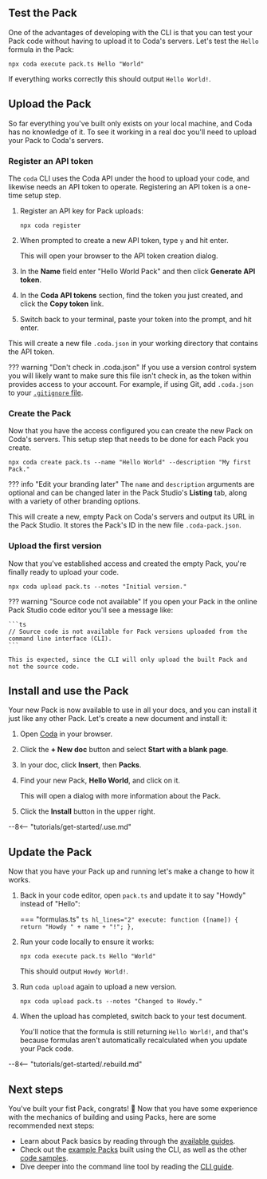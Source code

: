 ## Test the Pack

One of the advantages of developing with the CLI is that you can test your Pack code without having to upload it to Coda's servers. Let's test the `Hello` formula in the Pack:

```shell
npx coda execute pack.ts Hello "World"
```

If everything works correctly this should output `Hello World!`.


## Upload the Pack

So far everything you've built only exists on your local machine, and Coda has no knowledge of it. To see it working in a real doc you'll need to upload your Pack to Coda's servers.


### Register an API token

The `coda` CLI uses the Coda API under the hood to upload your code, and likewise needs an API token to operate. Registering an API token is a one-time setup step.

1. Register an API key for Pack uploads:

    ```shell
    npx coda register
    ```

1. When prompted to create a new API token, type `y` and hit enter.

    This will open your browser to the API token creation dialog.

1. In the **Name** field enter "Hello World Pack" and then click **Generate API token**.

1. In the **Coda API tokens** section, find the token you just created, and click the **Copy token** link.

1. Switch back to your terminal, paste your token into the prompt, and hit enter.

This will create a new file `.coda.json` in your working directory that contains the API token.

??? warning "Don't check in .coda.json"
    If you use a version control system you will likely want to make sure this file isn't check in, as the token within provides access to your account. For example, if using Git, add `.coda.json` to your [`.gitignore` file][gitignore].


### Create the Pack

Now that you have the access configured you can create the new Pack on Coda's servers. This setup step that needs to be done for each Pack you create.

```shell
npx coda create pack.ts --name "Hello World" --description "My first Pack."
```

??? info "Edit your branding later"
    The `name` and `description` arguments are optional and can be changed later in the Pack Studio's **Listing** tab, along with a variety of other branding options.

This will create a new, empty Pack on Coda's servers and output its URL in the Pack Studio. It stores the Pack's ID in the new file `.coda-pack.json`.


### Upload the first version

Now that you've established access and created the empty Pack, you're finally ready to upload your code.

```shell
npx coda upload pack.ts --notes "Initial version."
```

??? warning "Source code not available"
    If you open your Pack in the online Pack Studio code editor you'll see a message like:

    ```ts
    // Source code is not available for Pack versions uploaded from the command line interface (CLI).
    ```

    This is expected, since the CLI will only upload the built Pack and not the source code.


## Install and use the Pack

Your new Pack is now available to use in all your docs, and you can install it just like any other Pack. Let's create a new document and install it:

1. Open [Coda][coda_home] in your browser.

1. Click the **+ New doc** button and select **Start with a blank page**.

1. In your doc, click **Insert**, then **Packs**.
2. Find your new Pack, **Hello World**, and click on it.

    This will open a dialog with more information about the Pack.

3. Click the **Install** button in the upper right.

--8<-- "tutorials/get-started/.use.md"


## Update the Pack

Now that you have your Pack up and running let's make a change to how it works.

1. Back in your code editor, open `pack.ts` and update it to say "Howdy" instead of "Hello":

    === "formulas.ts"
        ```ts hl_lines="2"
        execute: function ([name]) {
          return "Howdy " + name + "!";
        },
        ```

1. Run your code locally to ensure it works:

    ```shell
    npx coda execute pack.ts Hello "World"
    ```

    This should output `Howdy World!`.

1. Run `coda upload` again to upload a new version.

    ```shell
    npx coda upload pack.ts --notes "Changed to Howdy."
    ```

1. When the upload has completed, switch back to your test document.

    You'll notice that the formula is still returning `Hello World!`, and that's because formulas aren't automatically recalculated when you update your Pack code.

--8<-- "tutorials/get-started/.rebuild.md"


## Next steps

You've built your fist Pack, congrats! 🎉 Now that you have some experience with the mechanics of building and using Packs, here are some recommended next steps:

- Learn about Pack basics by reading through the [available guides][guides].
- Check out the [example Packs][github_examples] built using the CLI, as well as the other [code samples][samples].
- Dive deeper into the command line tool by reading the [CLI guide][cli].


[template_pack]: https://github.com/coda/packs-examples/tree/main/examples/template
[gitignore]: https://git-scm.com/docs/gitignore
[coda_home]: https://coda.io/docs
[cli]: ../../guides/development/cli.md
[github_examples]: https://github.com/coda/packs-examples
[samples]: ../../samples/topic/formula.md
[guides]: ../../guides/blocks/formulas.md
